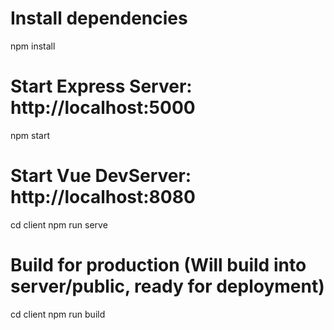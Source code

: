 # Install dependencies

npm install

# Start Express Server: http://localhost:5000

npm start

# Start Vue DevServer: http://localhost:8080

cd client
npm run serve

# Build for production (Will build into server/public, ready for deployment)

cd client
npm run build
